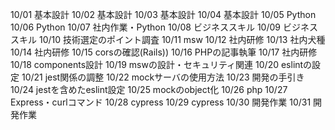 10/01
基本設計
10/02
基本設計
10/03
基本設計
10/04
基本設計
10/05
Python
10/06
Python
10/07
社内作業・Python
10/08
ビジネススキル
10/09
ビジネススキル
10/10
技術選定のポイント調査
10/11
msw
10/12
社内研修
10/13
社内犬種
10/14
社内研修
10/15
corsの確認(Rails))
10/16
PHPの記事執筆
10/17
社内研修
10/18
components設計
10/19
mswの設計・セキュリティ関連
10/20
eslintの設定
10/21
jest関係の調整
10/22
mockサーバの使用方法
10/23
開発の手引き
10/24
jestを含めたeslint設定
10/25
mockのobject化
10/26
php
10/27
Express・curlコマンド
10/28
cypress
10/29
cypress
10/30
開発作業
10/31
開発作業

